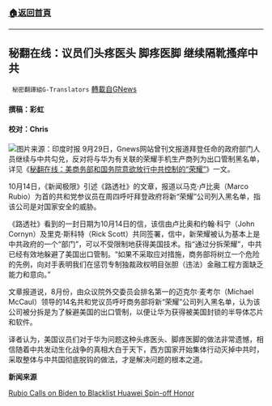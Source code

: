 ###  [:house:返回首頁](https://github.com/ourhimalayas/txt)
---


## 秘翻在线：议员们头疼医头 脚疼医脚 继续隔靴搔痒中共
` 秘密翻譯組G-Translators` [轉載自GNews](https://gnews.org/zh-hans/1595601/)

#### 撰稿：彩虹

#### 校对：Chris
![](https://assets.gnews.org/wp-content/uploads/2021/10/图片1-2-9.jpg)图片来源：印度时报
9月29日，Gnews网站曾刊文报道拜登任命的政府部门人员继续与中共勾兑，反对将与华为有关联的荣耀手机生产商列为出口管制黑名单，详见《[秘翻在线：美商务部和国务院意欲放行中共控制的“荣耀”](https://gnews.org/zh-hans/1564230/)》一文。

10月14日，《新闻极限》引述《路透社》的文章，报道以马克·卢比奥（Marco Rubio）为首的共和党参议员在周四呼吁拜登政府将新“荣耀”公司列入黑名单，指该公司是对国家安全的威胁。

《路透社》看到的一封日期为10月14日的信，该信由卢比奥和约翰·科宁（John Cornyn）及里克·斯科特（Rick Scott）共同签署，信中，新荣耀被认为基本上是中共政府的一个“部门”，可以不受限制地获得美国技术。指“通过分拆荣耀”，中共已经有效地躲避了美国出口管制。“如果不采取应对措施，商务部将树立一个危险的先例，向对手表明我们在惩罚专制独裁政权明目张胆（违法）金融工程方面缺乏能力和意向。”

文章报道说，8月份，由众议院外交委员会排名第一的迈克尔·麦考尔（Michael McCaul）领导的14名共和党议员呼吁商务部将新“荣耀”公司列入黑名单，认为该公司被分拆是为了躲避美国的出口管制，以便让华为获得被美国封锁的半导体芯片和软件。

译者认为，美国议员们对于华为问题这种头疼医头、脚疼医脚的做法非常遗憾，相信随着中共发动生化战争的真相大白于天下，西方国家开始集体行动灭掉中共时，采取整体与中共国彻底脱钩的做法，才是解决问题的根本之道。

**新闻来源**

[Rubio Calls on Biden to Blacklist Huawei Spin-off Honor](https://www.newsmax.com/politics/china/2021/10/14/id/1040544/)
